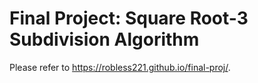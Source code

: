 # Final Project: Square Root-3 Subdivision Algorithm

Please refer to https://robless221.github.io/final-proj/.
